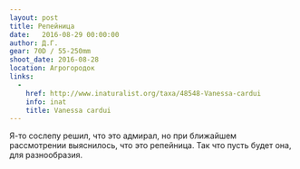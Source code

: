 ```yaml
---
layout: post
title: Репейница
date:   2016-08-29 00:00:00
author: Д.Г.
gear: 70D / 55-250mm
shoot_date: 2016-08-28
location: Агрогородок
links:
  -
    href: http://www.inaturalist.org/taxa/48548-Vanessa-cardui
    info: inat
    title: Vanessa cardui
---
```


Я-то сослепу решил, что это адмирал, но при ближайшем рассмотрении выяснилось, что это репейница. Так что пусть будет она, для разнообразия.
